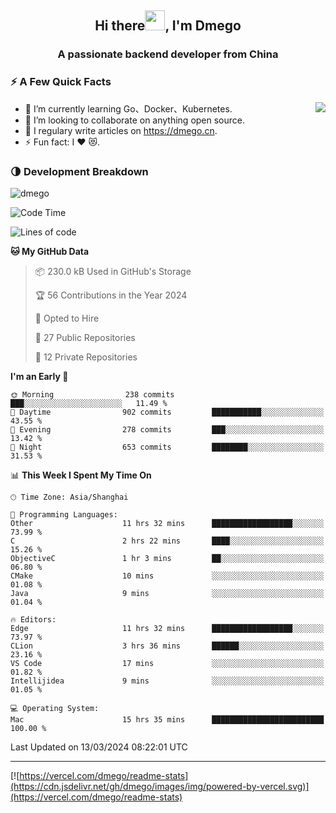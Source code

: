 <h2 align="center">Hi there<img src="https://cdn.jsdelivr.net/gh/dmego/images/img/Hi.gif" height="32" />, I'm Dmego </h2>
<h3 align="center">A passionate backend developer from China</h3>

### ⚡️ A Few Quick Facts

<img align="right" src="https://readme-stats-dmego.vercel.app/api?username=dmego&show_icons=true&icon_color=1573B3&hide_title=true&text_color=718096&bg_color=00000000&hide_border=true"/>

<ul>
    <li> 🌱 I’m currently learning Go、Docker、Kubernetes.</li>
    <li> 👯 I’m looking to collaborate on anything open source.</li>
    <li> 📝 I regulary write articles on <a href="https://dmego.cn">https://dmego.cn</a>.</li>
    <li> ⚡ Fun fact: I ❤️ 😻.</li>
</ul>

### 🌗 Development Breakdown

<img src="https://komarev.com/ghpvc/?username=dmego" alt="dmego" />

<!--START_SECTION:waka-->
![Code Time](http://img.shields.io/badge/Code%20Time-2%2C604%20hrs%2036%20mins-blue)

![Lines of code](https://img.shields.io/badge/From%20Hello%20World%20I%27ve%20Written-686.9%20thousand%20lines%20of%20code-blue)

**🐱 My GitHub Data** 

> 📦 230.0 kB Used in GitHub's Storage 
 > 
> 🏆 56 Contributions in the Year 2024
 > 
> 💼 Opted to Hire
 > 
> 📜 27 Public Repositories 
 > 
> 🔑 12 Private Repositories 
 > 
**I'm an Early 🐤** 

```text
🌞 Morning                238 commits         ███░░░░░░░░░░░░░░░░░░░░░░   11.49 % 
🌆 Daytime                902 commits         ███████████░░░░░░░░░░░░░░   43.55 % 
🌃 Evening                278 commits         ███░░░░░░░░░░░░░░░░░░░░░░   13.42 % 
🌙 Night                  653 commits         ████████░░░░░░░░░░░░░░░░░   31.53 % 
```


📊 **This Week I Spent My Time On** 

```text
🕑︎ Time Zone: Asia/Shanghai

💬 Programming Languages: 
Other                    11 hrs 32 mins      ██████████████████░░░░░░░   73.99 % 
C                        2 hrs 22 mins       ████░░░░░░░░░░░░░░░░░░░░░   15.26 % 
ObjectiveC               1 hr 3 mins         ██░░░░░░░░░░░░░░░░░░░░░░░   06.80 % 
CMake                    10 mins             ░░░░░░░░░░░░░░░░░░░░░░░░░   01.08 % 
Java                     9 mins              ░░░░░░░░░░░░░░░░░░░░░░░░░   01.04 % 

🔥 Editors: 
Edge                     11 hrs 32 mins      ██████████████████░░░░░░░   73.97 % 
CLion                    3 hrs 36 mins       ██████░░░░░░░░░░░░░░░░░░░   23.16 % 
VS Code                  17 mins             ░░░░░░░░░░░░░░░░░░░░░░░░░   01.82 % 
Intellijidea             9 mins              ░░░░░░░░░░░░░░░░░░░░░░░░░   01.05 % 

💻 Operating System: 
Mac                      15 hrs 35 mins      █████████████████████████   100.00 % 
```


 Last Updated on 13/03/2024 08:22:01 UTC
<!--END_SECTION:waka-->

---

[![https://vercel.com/dmego/readme-stats](https://cdn.jsdelivr.net/gh/dmego/images/img/powered-by-vercel.svg)](https://vercel.com/dmego/readme-stats)

